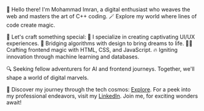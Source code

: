 👋 Hello there! I'm Mohammad Imran, a digital enthusiast who weaves the web and masters the art of C++ coding. 🪄 Explore my world where lines of code create magic.

🌟 Let's craft something special:
🎨 I specialize in creating captivating UI/UX experiences.
🔮 Bridging algorithms with design to bring dreams to life.
🧙‍♂️ Crafting frontend magic with HTML, CSS, and JavaScript.
🔥 Igniting innovation through machine learning and databases.

🔍 Seeking fellow adventurers for AI and frontend journeys. Together, we'll shape a world of digital marvels.

🚀 Discover my journey through the tech cosmos: [Explore](https://imran-01.netlify.app/). For a peek into my professional endeavors, visit my [LinkedIn](https://www.linkedin.com/in/mohdimran01). Join me, for exciting wonders await!
